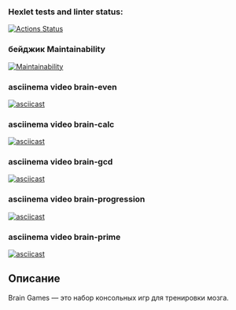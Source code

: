 ### Hexlet tests and linter status:
[![Actions Status](https://github.com/gilmidenov/php-project-45/actions/workflows/hexlet-check.yml/badge.svg)](https://github.com/gilmidenov/php-project-45/actions)
### бейджик Maintainability
[![Maintainability](https://api.codeclimate.com/v1/badges/d99efebff9e0bdf97ed9/maintainability)](https://codeclimate.com/github/gilmidenov/php-project-45/maintainability)
### asciinema video brain-even
[![asciicast](https://asciinema.org/a/O5hIB9i1yrY4yEsWNfg4Huz6S.svg)](https://asciinema.org/a/O5hIB9i1yrY4yEsWNfg4Huz6S)
### asciinema video brain-calc
[![asciicast](https://asciinema.org/a/Nh0omDxPy2D0Qo3tjytKY4qd0.svg)](https://asciinema.org/a/Nh0omDxPy2D0Qo3tjytKY4qd0)
### asciinema video brain-gcd
[![asciicast](https://asciinema.org/a/vfhQ9saL2BnANU80jhj3Pztfe.svg)](https://asciinema.org/a/vfhQ9saL2BnANU80jhj3Pztfe)
### asciinema video brain-progression
[![asciicast](https://asciinema.org/a/8YeYEJ0wVpzkqOmHp2llBFKH1.svg)](https://asciinema.org/a/8YeYEJ0wVpzkqOmHp2llBFKH1)
### asciinema video brain-prime
[![asciicast](https://asciinema.org/a/ziIwNG27GKV9wejFvxMiP23ih.svg)](https://asciinema.org/a/ziIwNG27GKV9wejFvxMiP23ih)

## Описание
Brain Games — это набор консольных игр для тренировки мозга.

